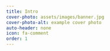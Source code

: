 ```yaml
---
title: Intro
cover-photo: assets/images/banner.jpg
cover-photo-alt: example cover photo
auto-header: none
icon: fa-comment
order: 1
---
```

